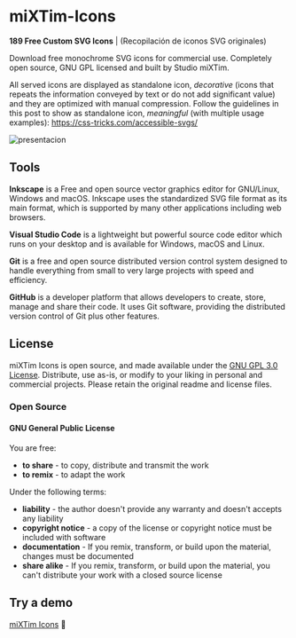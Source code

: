 # miXTim-Icons

**189 Free Custom SVG Icons** | (Recopilación de iconos SVG originales)

Download free monochrome SVG icons for commercial use. Completely open source, GNU GPL licensed and built by Studio miXTim.

All served icons are displayed as standalone icon, *decorative* (icons that repeats the information conveyed by text or do not add significant value) and they are optimized with manual compression. 
Follow the guidelines in this post to show as standalone icon, *meaningful* (with multiple usage examples): https://css-tricks.com/accessible-svgs/

![presentacion](https://github.com/user-attachments/assets/f223cf97-8f9a-4a47-b153-a33c57ddb660)

## Tools
**Inkscape** is a Free and open source vector graphics editor for GNU/Linux, Windows and macOS. Inkscape uses the standardized SVG file format as its main format, which is supported by many other applications including web browsers.

**Visual Studio Code** is a lightweight but powerful source code editor which runs on your desktop and is available for Windows, macOS and Linux.

**Git** is a free and open source distributed version control system designed to handle everything from small to very large projects with speed and efficiency. 

**GitHub** is a developer platform that allows developers to create, store, manage and share their code. It uses Git software, providing the distributed version control of Git plus other features.

## License
miXTim Icons is open source, and made available under the <a href="https://opensource.org/license/gpl-3-0">GNU GPL 3.0 License</a>. Distribute, use as-is, or modify to your liking in personal and commercial projects. Please retain the original readme and license files.

### Open Source
#### GNU General Public License
You are free:
- **to share** - to copy, distribute and transmit the work
- **to remix** - to adapt the work

Under the following terms:
- **liability** - the author doesn't provide any warranty and doesn't accepts any liability
- **copyright notice** - a copy of the license or copyright notice must be included with software
- **documentation** - If you remix, transform, or build upon the material, changes must be documented
- **share alike** - If you remix, transform, or build upon the material, you can't distribute your work with a closed source license

## Try a demo
[miXTim Icons](https://mixtim.github.io/miXTim-icons/) 🔗
